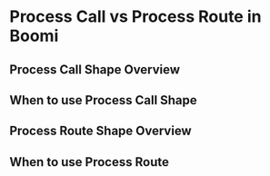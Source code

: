 # Process Call vs Process Route in Boomi

## Process Call Shape Overview

## When to use Process Call Shape

## Process Route Shape Overview

## When to use Process Route
